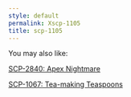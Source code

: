 ```yaml
---
style: default
permalink: Xscp-1105
title: scp-1105
---
```

You may also like:

[SCP-2840: Apex Nightmare](http://scp-wiki.net/scp-2840)

[SCP-1067: Tea-making Teaspoons](http://scp-wiki.net/scp-1067)
